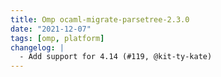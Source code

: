 ```yaml
---
title: Omp ocaml-migrate-parsetree-2.3.0
date: "2021-12-07"
tags: [omp, platform]
changelog: |
  - Add support for 4.14 (#119, @kit-ty-kate)
---
```


